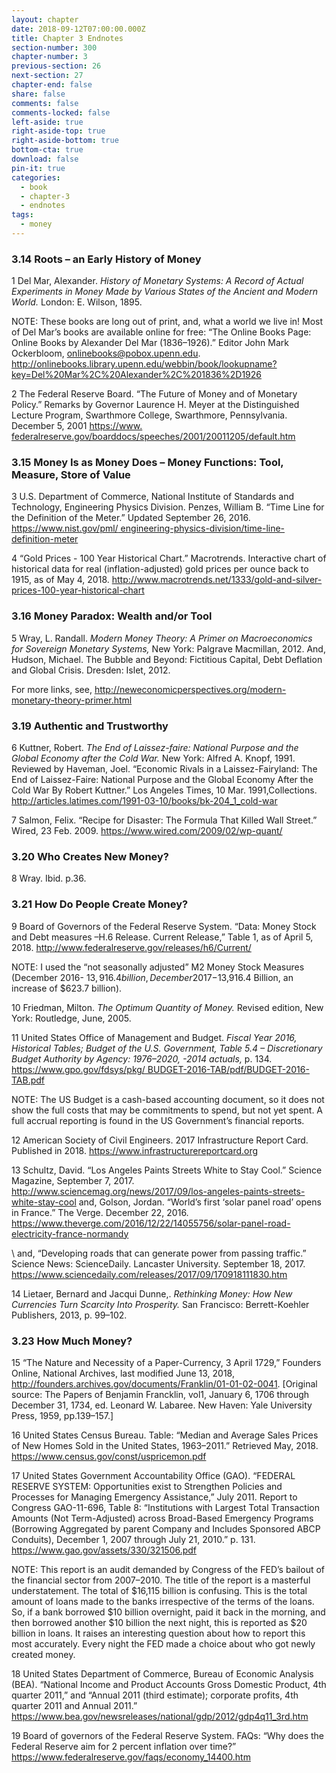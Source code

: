```yaml
---
layout: chapter
date: 2018-09-12T07:00:00.000Z
title: Chapter 3 Endnotes
section-number: 300
chapter-number: 3
previous-section: 26
next-section: 27
chapter-end: false
share: false
comments: false
comments-locked: false
left-aside: true
right-aside-top: true
right-aside-bottom: true
bottom-cta: true
download: false
pin-it: true
categories:
  - book
  - chapter-3
  - endnotes
tags:
  - money
---
```

### 3.14 Roots – an Early History of Money

1 Del Mar, Alexander. _History of Monetary Systems: A Record of Actual Experiments
in Money Made by Various States of the Ancient and Modern World._ London: E.
Wilson, 1895.


NOTE: These books are long out of print, and, what a world we live in! Most of
Del Mar’s books are available online for free: “The Online Books Page: Online
Books by Alexander Del Mar (1836–1926).” Editor John Mark Ockerbloom,
onlinebooks@pobox.upenn.edu. <http://onlinebooks.library.upenn.edu/webbin/book/lookupname?key=Del%20Mar%2C%20Alexander%2C%201836%2D1926>


2 The Federal Reserve Board. “The Future of Money and of Monetary Policy.”
Remarks by Governor Laurence H. Meyer at the Distinguished Lecture Program,
Swarthmore College, Swarthmore, Pennsylvania. December 5, 2001 [https://www.
federalreserve.gov/boarddocs/speeches/2001/20011205/default.htm](<https://www. federalreserve.gov/boarddocs/speeches/2001/20011205/default.htm>)

### 3.15 Money Is as Money Does – Money Functions: Tool, Measure, Store of Value

3 U.S. Department of Commerce, National Institute of Standards and Technology,
Engineering Physics Division. Penzes, William B. “Time Line for the Definition
of the Meter.” Updated September 26, 2016. [https://www.nist.gov/pml/
engineering-physics-division/time-line-definition-meter](<https://www.nist.gov/pml/ engineering-physics-division/time-line-definition-meter>)


4 “Gold Prices - 100 Year Historical Chart.” Macrotrends. Interactive
chart of historical data for real (inflation-adjusted) gold prices per ounce
back to 1915, as of May 4, 2018. <http://www.macrotrends.net/1333/gold-and-silver-prices-100-year-historical-chart>

### 3.16 Money Paradox: Wealth and/or Tool

5 Wray, L. Randall. _Modern Money Theory: A Primer on Macroeconomics for
Sovereign Monetary Systems,_ New York: Palgrave Macmillan, 2012.
And, Hudson, Michael. The Bubble and Beyond: Fictitious Capital, Debt Deflation
and Global Crisis. Dresden: Islet, 2012.


For more links, see, <http://neweconomicperspectives.org/modern-monetary-theory-primer.html>

### 3.19 Authentic and Trustworthy

6 Kuttner, Robert. _The End of Laissez-faire: National Purpose and the Global Economy
after the Cold War._ New York: Alfred A. Knopf, 1991.
Reviewed by Haveman, Joel. “Economic Rivals in a Laissez-Fairyland: The End of
Laissez-Faire: National Purpose and the Global Economy After the Cold War By
Robert Kuttner.” Los Angeles Times, 10 Mar. 1991,Collections.
<http://articles.latimes.com/1991-03-10/books/bk-204_1_cold-war>


7 Salmon, Felix. “Recipe for Disaster: The Formula That Killed Wall Street.” Wired, 23
Feb. 2009. <https://www.wired.com/2009/02/wp-quant/>

### 3.20 Who Creates New Money?

8 Wray. Ibid. p.36.

### 3.21 How Do People Create Money?

9 Board of Governors of the Federal Reserve System. “Data: Money Stock and Debt
measures –H.6 Release. Current Release,” Table 1, as of April 5, 2018.
<http://www.federalreserve.gov/releases/h6/Current/>


NOTE: I used the “not seasonally adjusted” M2 Money Stock Measures (December 2016- $13,916.4 billion, December 2017-$13,916.4 Billion, an increase of $623.7
billion).


10 Friedman, Milton. _The Optimum Quantity of Money._ Revised edition, New York:
Routledge, June, 2005.


11 United States Office of Management and Budget. _Fiscal Year 2016, Historical
Tables; Budget of the U.S. Government, Table 5.4 – Discretionary Budget Authority
by Agency: 1976–2020, -2014 actuals,_ p. 134. [https://www.gpo.gov/fdsys/pkg/
BUDGET-2016-TAB/pdf/BUDGET-2016-TAB.pdf](<https://www.gpo.gov/fdsys/pkg/ BUDGET-2016-TAB/pdf/BUDGET-2016-TAB.pdf>)


NOTE: The US Budget is a cash-based accounting document, so it does not show
the full costs that may be commitments to spend, but not yet spent. A full accrual
reporting is found in the US Government’s financial reports.


12 American Society of Civil Engineers. 2017 Infrastructure Report Card. Published in 2018. <https://www.infrastructurereportcard.org>


13 Schultz, David. “Los Angeles Paints Streets White to Stay Cool.” Science Magazine,
      September 7, 2017. <http://www.sciencemag.org/news/2017/09/los-angeles-paints-streets-white-stay-cool>
      and, Golson, Jordan. “World’s first ‘solar panel road’ opens in France.” The Verge.
      December 22, 2016. <https://www.theverge.com/2016/12/22/14055756/solar-panel-road-electricity-france-normandy>

\    and, “Developing roads that can generate power from passing traffic.” Science
      News: ScienceDaily. Lancaster University. September 18, 2017.
      <https://www.sciencedaily.com/releases/2017/09/170918111830.htm>

14 Lietaer, Bernard and Jacqui Dunne,. _Rethinking Money: How New Currencies Turn
      Scarcity Into Prosperity._ San Francisco: Berrett-Koehler Publishers, 2013, p. 99–102.

### 3.23 How Much Money?

  15 “The Nature and Necessity of a Paper-Currency, 3 April 1729,” Founders Online,
  National Archives, last modified June 13, 2018, <http://founders.archives.gov/documents/Franklin/01-01-02-0041>. \[Original source: The Papers of Benjamin
  Francklin, vol1, January 6, 1706 through December 31, 1734, ed. Leonard W.
  Labaree. New Haven: Yale University Press, 1959, pp.139–157.]


  16 United States Census Bureau. Table: “Median and Average Sales Prices of New
  Homes Sold in the United States, 1963–2011.” Retrieved May, 2018. <https://www.census.gov/const/uspricemon.pdf>

  17 United States Government Accountability Office (GAO). “FEDERAL RESERVE
  SYSTEM: Opportunities exist to Strengthen Policies and Processes for Managing
  Emergency Assistance,” July 2011. Report to Congress GAO-11-696, Table 8:
  “Institutions with Largest Total Transaction Amounts (Not Term-Adjusted) across
  Broad-Based Emergency Programs (Borrowing Aggregated by parent Company
  and Includes Sponsored ABCP Conduits), December 1, 2007 through July 21,
  2010.” p. 131. <https://www.gao.gov/assets/330/321506.pdf>
  

NOTE: This report is an audit demanded by Congress of the FED’s bailout
  of the financial sector from 2007–2010. The title of the report is a masterful
  understatement. The total of $16,115 billion is confusing. This is the total amount
  of loans made to the banks irrespective of the terms of the loans. So, if a bank
  borrowed $10 billion overnight, paid it back in the morning, and then borrowed
  another $10 billion the next night, this is reported as $20 billion in loans. It raises an
  interesting question about how to report this most accurately. Every night the FED
  made a choice about who got newly created money.

18 United States Department of Commerce, Bureau of Economic Analysis (BEA). “National Income and Product Accounts Gross Domestic Product, 4th quarter
2011,” and “Annual 2011 (third estimate); corporate profits, 4th quarter 2011
and Annual 2011.” <https://www.bea.gov/newsreleases/national/gdp/2012/gdp4q11_3rd.htm>


19 Board of governors of the Federal Reserve System. FAQs: “Why does the Federal
Reserve aim for 2 percent inflation over time?” <https://www.federalreserve.gov/faqs/economy_14400.htm>
